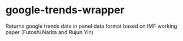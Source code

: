 # google-trends-wrapper
Returns google trends data in panel data format based on IMF working paper (Futoshi Narita and Rujun Yin)
